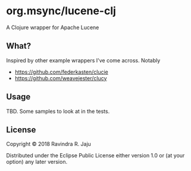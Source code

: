 # org.msync/lucene-clj

A Clojure wrapper for Apache Lucene

## What?

Inspired by other example wrappers I've come across.
Notably
 - https://github.com/federkasten/clucie
 - https://github.com/weavejester/clucy

## Usage

TBD. Some samples to look at in the tests.

## License

Copyright © 2018 Ravindra R. Jaju

Distributed under the Eclipse Public License either version 1.0 or (at
your option) any later version.
